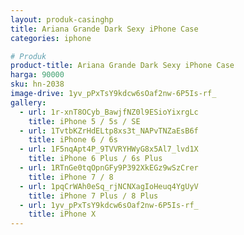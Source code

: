 ```yaml
---
layout: produk-casinghp
title: Ariana Grande Dark Sexy iPhone Case
categories: iphone

# Produk
product-title: Ariana Grande Dark Sexy iPhone Case
harga: 90000
sku: hn-2038
image-drive: 1yv_pPxTsY9kdcw6sOaf2nw-6P5Is-rf_
gallery:
  - url: 1r-xnT8OCyb_BawjfNZ0l9ESioYixrgLc
    title: iPhone 5 / 5s / SE
  - url: 1TvtbKZrHdELtp8xs3t_NAPvTNZaEsB6f
    title: iPhone 6 / 6s
  - url: 1F5nqApt4P_9TVVRYHWyG8x5Al7_lvd1X
    title: iPhone 6 Plus / 6s Plus
  - url: 1RTnGe0tqOpnGFy9P392XkEGz9wSzCrer
    title: iPhone 7 / 8
  - url: 1pqCrWAh0eSq_rjNCNXagIoHeuq4YgUyV
    title: iPhone 7 Plus / 8 Plus
  - url: 1yv_pPxTsY9kdcw6sOaf2nw-6P5Is-rf_
    title: iPhone X
---
```


